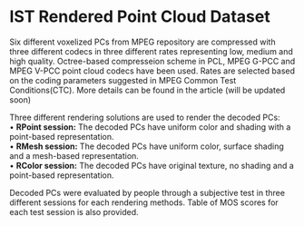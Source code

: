 # IST Rendered Point Cloud Dataset
<p>
Six different voxelized PCs from MPEG repository are compressed with three different codecs in three different rates representing low, medium and high quality. Octree-based compresseion scheme in PCL, MPEG G-PCC and MPEG V-PCC point cloud codecs have been used. Rates are selected based on the coding parameters suggested in MPEG Common Test Conditions(CTC). More details can be found in the article (will be updated soon)</br>
</p>
<p>
Three different rendering solutions are used to render the decoded PCs: </br>
•	<b>RPoint session:</b> The decoded PCs have uniform color and shading with a point-based representation.</br>
•	<b>RMesh session:</b> The decoded PCs have uniform color, surface shading and a mesh-based representation.</br>
•	<b>RColor session:</b> The decoded PCs have original texture, no shading and a point-based representation.</br>
</p>
<p>
Decoded PCs were evaluated by people through a subjective test in three different sessions for each rendering methods. Table of MOS scores for each test session is also provided. 
</p>


